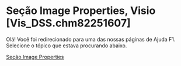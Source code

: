 
# Seção Image Properties, Visio [Vis_DSS.chm82251607]

Olá! Você foi redirecionado para uma das nossas páginas de Ajuda F1. Selecione o tópico que estava procurando abaixo.

[Seção Image Properties](http://msdn.microsoft.com/library/2a032f5f-1094-f536-cbd8-7e791b7fa55d%28Office.15%29.aspx)
